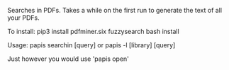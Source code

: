 Searches in PDFs. Takes a while on the first run to generate the text of all your PDFs.

To install:
    pip3 install pdfminer.six fuzzysearch
    bash install

Usage:
    papis searchin [query]
    or
    papis -l [library] [query]

Just however you would use 'papis open'
